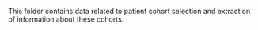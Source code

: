 This folder contains data related to patient cohort selection and extraction of information about these cohorts. 
